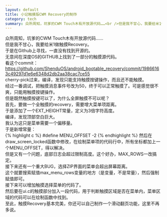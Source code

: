 ```yaml
---
layout: default
title: 小记触摸版CWM Recovery的制作
category: tech
summary: 众所周知，坑爹的CWM Touch木有开放源代码……<br />但是我不甘心，我要给米1做触摸Recovery。<br />于是在Github上寻找，一直没有找到开源的。<br />无意间在深度OS的GITHUB上找到了一部分的触摸源代码。<br />看这个commit：<a href="https://github.com/ShenduOS/android_bootable_recovery/commit/19866163c49297d1e6e6348d2db2aa38cac7ce55">https://github.com/ShenduOS/android_bootable_recovery/commit/19866163c49297d1e6e6348d2db2aa38cac7ce55</a><br />cherry-pick过来，编译，发现只能支持触摸按键操作，而且还不能触摸。<br />经过一番调试，把触摸消息事件号改为50，终于可以正常触摸了。可是感觉很不爽，只能用触摸按键操作。<br />但是既然触摸按键可以了，为什么全屏触摸不可以呢？<br />首先，要做一个全触摸的recovery，需要增大菜单项距离。
---
```

众所周知，坑爹的CWM Touch木有开放源代码……<br />
但是我不甘心，我要给米1做触摸Recovery。<br />
于是在Github上寻找，一直没有找到开源的。<br />
无意间在深度OS的GITHUB上找到了一部分的触摸源代码。<br />
看这个commit：<a href="https://github.com/ShenduOS/android_bootable_recovery/commit/19866163c49297d1e6e6348d2db2aa38cac7ce55">https://github.com/ShenduOS/android_bootable_recovery/commit/19866163c49297d1e6e6348d2db2aa38cac7ce55</a><br />
cherry-pick过来，编译，发现只能支持触摸按键操作，而且还不能触摸。<br />
经过一番调试，把触摸消息事件号改为50，终于可以正常触摸了。可是感觉很不爽，只能用触摸按键操作。<br />
但是既然触摸按键可以了，为什么全屏触摸不可以呢？<br />
首先，要做一个全触摸的recovery，需要增大菜单项距离。<br />
于是添加了一个EXT_HEIGHT常量，定义为3倍字符高度。<br />
编译，发现顶部空白巨大。<br />
我认为这只是菜单需要一个偏移量。<br />
于是新增常量：<br />
{% highlight c %}
#define MENU_OFFSET -2
{% endhighlight %}
然后在draw_screen_locked函数中修改，在绘制菜单项的代码行中，所有坐标都加上一个MENU_OFFSET，得以解决。<br />
但是又有一个问题，底部日志会超过限制高度。这个好办，MAX_ROWS一改搞定。<br />
接下来还有一个重大BUG，选择ZIP界面的菜单会超出屏幕距离。<br />
这个就要搜索赋值max_menu_rows变量的地方（是变量，不是常量），然后强制赋值即可。<br />
接下来可以增加触摸选择菜单的代码了。<br />
然后要在ui.c的触摸部分加入一段代码，用于判断触摸区域是否在菜单内，菜单区域的代码可以在绘制函数中找到。<br />
至此，触摸Recovery基本完美，你还可以自己制作一个滑动翻页功能，这里不再多说。<br />
